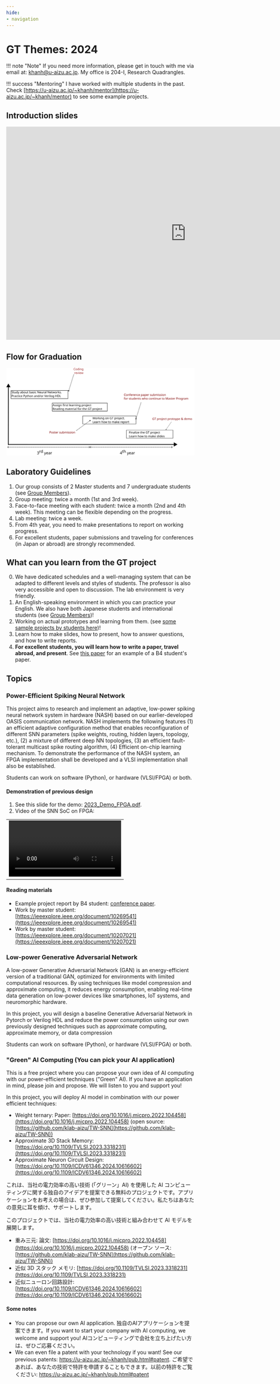 ```yaml
---
hide:
- navigation
---
```


# GT Themes: 2024

!!! note "Note" 
    If you need more information, please get in touch with me via email at: khanh@u-aizu.ac.jp. My office is 204-I, Research Quadrangles.

!!! success "Mentoring"
    I have worked with multiple students in the past. Check [https://u-aizu.ac.jp/~khanh/mentor](https://u-aizu.ac.jp/~khanh/mentor) to see some example projects.


## Introduction slides

<iframe class="icenter"  src="https://docs.google.com/presentation/d/1i34l-0ZNI4D_b9ihc3g2LlMa9gvW08HfHTGPu14Zer8/embed?start=true&loop=true&delayms=3000" frameborder="0" width="960" height="569" allowfullscreen="true" mozallowfullscreen="true" webkitallowfullscreen="true"></iframe>

## Flow for Graduation

![GT flow](GT-flow.svg "GT flow")


## Laboratory Guidelines

1. Our group consists of 2 Master students and 7 undergraduate students (see [Group Members](../grp_mem.html)).
2. Group meeting: twice a month (1st and 3rd week).
3. Face-to-face meeting with each student: twice a month (2nd and 4th week). This meeting can be flexible depending on the progress.
4. Lab meeting: twice a week.
5. From 4th year, you need to make presentations to report on working progress.
6. For excellent students, paper submissions and traveling for conferences (in Japan or abroad) are strongly recommended.

  ## What can you learn from the GT project

0. We have dedicated schedules and a well-managing system that can be adapted to different levels and styles of students. The professor is also very accessible and open to discussion. The lab environment is very friendly.
1. An English-speaking environment in which you can practice your English. We also have both Japanese students and international students (see [Group Members](../grp_mem.html))!
2. Working on actual prototypes and learning from them. (see [some sample projects by students here](../memtor.html))!
3. Learn how to make slides, how to present, how to answer questions, and how to write reports.
4. **For excellent students, you will learn how to write a paper, travel abroad, and present**. See [this paper](https://ieeexplore.ieee.org/abstract/document/10616602) for an example of a B4 student's paper.

   
## Topics
### Power-Efficient Spiking Neural Network

This project aims to research and implement an adaptive, low-power spiking neural network system in hardware (NASH) based on our earlier-developed OASIS communication network. NASH implements the following features (1) an efficient adaptive configuration method that enables reconfiguration of different SNN parameters (spike weights, routing, hidden layers, topology, etc.), (2) a mixture of different deep NN topologies, (3) an efficient fault-tolerant multicast spike routing algorithm, (4) Efficient on-chip learning mechanism. To demonstrate the performance of the NASH system, an FPGA implementation shall be developed and  a VLSI implementation shall also be established.


Students can work on software (Python), or hardware (VLSI/FPGA) or both.

#### Demonstration of previous design

1. See this slide for the demo: [2023_Demo_FPGA.pdf](../share/projects/CRF-2023/2023_Demo_FPGA.pdf).
2. Video of the SNN SoC on FPGA:



<table class="icenter" width="80%">
<tbody>

  <tr>
    <td >
    <video width="100%" controls>
    <source src="../../share/projects/CRF-2023/2023_Demo_FPGA.m4v" type="video/mp4">
    </video>
    </td>
  </tr>

</tbody>
</table>

#### Reading materials

- Example project report by B4 student: [conference paper](https://ieeexplore.ieee.org/abstract/document/10616602).
- Work by master student: [https://ieeexplore.ieee.org/document/10269541](https://ieeexplore.ieee.org/document/10269541)
- Work by master student: [https://ieeexplore.ieee.org/document/10207021](https://ieeexplore.ieee.org/document/10207021)


### Low-power Generative Adversarial Network

A low-power Generative Adversarial Network (GAN) is an energy-efficient version of a traditional GAN, optimized for environments with limited computational resources. By using techniques like model compression and approximate computing, it reduces energy consumption, enabling real-time data generation on low-power devices like smartphones, IoT systems, and neuromorphic hardware.

In this project, you will design a baseline  Generative Adversarial Network in Pytorch or Verilog HDL and reduce the power consumption using our own previously designed techniques such as approximate computing, approximate memory, or data compression

Students can work on software (Python), or hardware (VLSI/FPGA) or both.


### "Green" AI Computing (You can pick your AI application)

This is a free project where you can propose your own idea of AI computing with our power-efficient techniques ("Green" AI). If you have an application in mind, please join and propose. We will listen to you and support you!

In this project, you will deploy AI model in combination with our power efficient techniques:

- Weight ternary: Paper: [https://doi.org/10.1016/j.micpro.2022.104458](https://doi.org/10.1016/j.micpro.2022.104458) (open source: [https://github.com/klab-aizu/TW-SNN](https://github.com/klab-aizu/TW-SNN))
- Approximate 3D Stack Memory: [https://doi.org/10.1109/TVLSI.2023.3318231](https://doi.org/10.1109/TVLSI.2023.3318231)
- Approximate Neuron Circuit Design: [https://doi.org/10.1109/ICDV61346.2024.10616602](https://doi.org/10.1109/ICDV61346.2024.10616602)

これは、当社の電力効率の高い技術 (「グリーン」AI) を使用した AI コンピューティングに関する独自のアイデアを提案できる無料のプロジェクトです。アプリケーションをお考えの場合は、ぜひ参加して提案してください。私たちはあなたの意見に耳を傾け、サポートします。

このプロジェクトでは、当社の電力効率の高い技術と組み合わせて AI モデルを展開します。

- 重み三元: 論文: [https://doi.org/10.1016/j.micpro.2022.104458](https://doi.org/10.1016/j.micpro.2022.104458) (オープン ソース: [https://github.com/klab-aizu/TW-SNN](https://github.com/klab-aizu/TW-SNN))
- 近似 3D スタック メモリ: [https://doi.org/10.1109/TVLSI.2023.3318231](https://doi.org/10.1109/TVLSI.2023.3318231)
- 近似ニューロン回路設計: [https://doi.org/10.1109/ICDV61346.2024.10616602](https://doi.org/10.1109/ICDV61346.2024.10616602)


#### Some notes

- You can propose our own AI application. 独自のAIアプリケーションを提案できます。If you want to start your company with AI computing, we welcome and support you! AIコンピューティングで会社を立ち上げたい方は、ぜひご応募ください。
- We can even file a patent with your technology if you want! See our previous patents: https://u-aizu.ac.jp/~khanh/pub.html#patent. ご希望であれば、あなたの技術で特許を申請することもできます。以前の特許をご覧ください: https://u-aizu.ac.jp/~khanh/pub.html#patent

 

